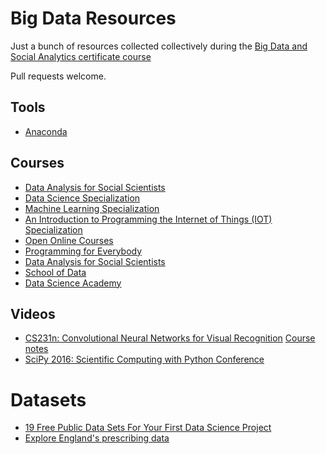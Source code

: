 # Big Data Resources

Just a bunch of resources collected collectively during the [Big Data and Social Analytics certificate course](http://www.getsmarter.co.za/courses/mit-big-data-and-social-analytics-certificate-course)

Pull requests welcome.

## Tools

- [Anaconda](https://www.continuum.io/downloads)

## Courses

- [Data Analysis for Social Scientists](https://www.edx.org/course/data-analysis-social-scientists-mitx-14-310x)
- [Data Science Specialization](https://www.coursera.org/specializations/jhu-data-science)
- [Machine Learning Specialization](https://www.coursera.org/specializations/machine-learning)
- [An Introduction to Programming the Internet of Things (IOT) Specialization](https://www.coursera.org/specializations/iot)
- [Open Online Courses](https://www.povertyactionlab.org/training/online-courses)
- [Programming for Everybody](http://open.umich.edu/education/si/coursera-programming-everybody/winter2014/materials.html)
- [Data Analysis for Social Scientists](https://www.edx.org/course/data-analysis-social-scientists-mitx-14-310x)
- [School of Data](http://schoolofdata.org)
- [Data Science Academy](http://datascienceacademy.com)

## Videos

- [CS231n: Convolutional Neural Networks for Visual Recognition](https://www.youtube.com/watch?v=g-PvXUjD6qg&list=PLlJy-eBtNFt6EuMxFYRiNRS07MCWN5UIA) [Course notes](http://cs231n.github.io)
- [SciPy 2016: Scientific Computing with Python Conference](https://www.youtube.com/playlist?list=PLYx7XA2nY5Gf37zYZMw6OqGFRPjB1jCy6)

# Datasets

- [19 Free Public Data Sets For Your First Data Science Project](https://www.springboard.com/blog/free-public-data-sets-data-science-project/)
- [Explore England's prescribing data](https://openprescribing.net)
